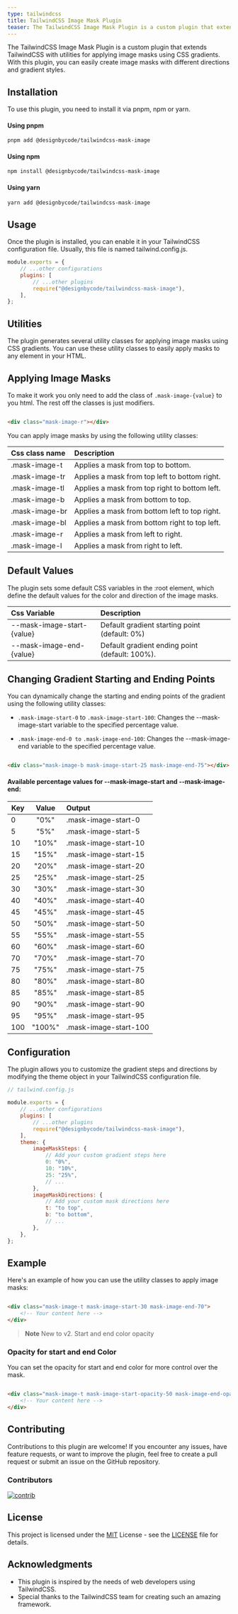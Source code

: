 ```yaml
---
type: tailwindcss
title: TailwindCSS Image Mask Plugin
teaser: The TailwindCSS Image Mask Plugin is a custom plugin that extends TailwindCSS with utilities for applying image masks using CSS gradients. With this plugin, you can easily create image masks with different directions and gradient styles.
---
```


The TailwindCSS Image Mask Plugin is a custom plugin that extends TailwindCSS with utilities for applying image masks using CSS gradients. With this plugin, you can easily create image masks with different directions and gradient styles.

## Installation

To use this plugin, you need to install it via pnpm, npm or yarn.

<div class="flex items-center p-6 rounded-lg bg-primary-50 dark:bg-gray-900 border-2 border-primary-500 shadow-lg grid gap-6 grid-cols-6 shadow-primary-500/40">
<div class="aspect-square bg-primary-500 rounded-lg mask-image-b hover:mask-image-start-100"></div>
<div class="aspect-square bg-tri-500 rounded-lg mask-image-b mask-image-start-40 mask-image-end-50 hover:mask-image-start-100"></div>
<div class="aspect-square bg-secondary-500 rounded-lg mask-image-r hover:mask-image-start-100"></div>
<div class="aspect-square bg-green-500 rounded-lg mask-image-t hover:mask-image-start-100"></div>
<div class="aspect-square bg-yellow-500 rounded-lg mask-image-tr hover:mask-image-start-100"></div>
<div class="aspect-square bg-red-500 rounded-lg mask-image-l hover:mask-image-start-100"></div>
</div>

#### Using pnpm

```bash
pnpm add @designbycode/tailwindcss-mask-image
```

#### Using npm

```bash
npm install @designbycode/tailwindcss-mask-image
```

#### Using yarn

```bash
yarn add @designbycode/tailwindcss-mask-image
```

## Usage

Once the plugin is installed, you can enable it in your TailwindCSS configuration file. Usually, this file is named tailwind.config.js.

```javascript
module.exports = {
    // ...other configurations
    plugins: [
        // ...other plugins
        require("@designbycode/tailwindcss-mask-image"),
    ],
};
```

## Utilities

The plugin generates several utility classes for applying image masks using CSS gradients. You can use these utility classes to easily apply masks to any element in your HTML.

## Applying Image Masks

To make it work you only need to add the class of ```.mask-image-{value}``` to you html. The rest off the classes is just modifiers.

```html

<div class="mask-image-r"></div>
```

You can apply image masks by using the following utility classes:

| Css class name | Description                                   |
|:---------------|:----------------------------------------------|
| .mask-image-t  | Applies a mask from top to bottom.            |
| .mask-image-tr | Applies a mask from top left to bottom right. |
| .mask-image-tl | Applies a mask from top right to bottom left. |
| .mask-image-b  | Applies a mask from bottom to top.            |
| .mask-image-br | Applies a mask from bottom left to top right. |
| .mask-image-bl | Applies a mask from bottom right to top left. |
| .mask-image-r  | Applies a mask from left to right.            |
| .mask-image-l  | Applies a mask from right to left.            |

## Default Values

The plugin sets some default CSS variables in the :root element, which define the default values for the color and direction of the image masks.

| Css Variable               | Description                                    |
|:---------------------------|:-----------------------------------------------|
| --mask-image-start-{value} | Default gradient starting point (default: 0%)  |
| --mask-image-end-{value}   | Default gradient ending point (default: 100%). |

## Changing Gradient Starting and Ending Points

You can dynamically change the starting and ending points of the gradient using the following utility classes:

* ```.mask-image-start-0``` to ```.mask-image-start-100```: Changes the --mask-image-start variable to the specified percentage value.

* ```.mask-image-end-0 to``` ```.mask-image-end-100```: Changes the --mask-image-end variable to the specified percentage value.

```html

<div class="mask-image-b mask-image-start-25 mask-image-end-75"></div>
```

#### Available percentage values for --mask-image-start and --mask-image-end:

| Key | Value  | Output                |
|-----|:------:|:----------------------| 
| 0   |  "0%"  | .mask-image-start-0   |
| 5   |  "5%"  | .mask-image-start-5   |
| 10  | "10%"  | .mask-image-start-10  |
| 15  | "15%"  | .mask-image-start-15  |
| 20  | "20%"  | .mask-image-start-20  |
| 25  | "25%"  | .mask-image-start-25  |
| 30  | "30%"  | .mask-image-start-30  |
| 40  | "40%"  | .mask-image-start-40  |
| 45  | "45%"  | .mask-image-start-45  |
| 50  | "50%"  | .mask-image-start-50  |
| 55  | "55%"  | .mask-image-start-55  |
| 60  | "60%"  | .mask-image-start-60  |
| 70  | "70%"  | .mask-image-start-70  |
| 75  | "75%"  | .mask-image-start-75  |
| 80  | "80%"  | .mask-image-start-80  |
| 85  | "85%"  | .mask-image-start-85  |
| 90  | "90%"  | .mask-image-start-90  |
| 95  | "95%"  | .mask-image-start-95  |
| 100 | "100%" | .mask-image-start-100 |

## Configuration

The plugin allows you to customize the gradient steps and directions by modifying the theme object in your TailwindCSS configuration file.

```javascript
// tailwind.config.js

module.exports = {
    // ...other configurations
    plugins: [
        // ...other plugins
        require("@designbycode/tailwindcss-mask-image"),
    ],
    theme: {
        imageMaskSteps: {
            // Add your custom gradient steps here
            0: "0%",
            10: "10%",
            25: "25%",
            // ...
        },
        imageMaskDirections: {
            // Add your custom mask directions here
            t: "to top",
            b: "to bottom",
            // ...
        },
    },
};

```

## Example

Here's an example of how you can use the utility classes to apply image masks:

```html

<div class="mask-image-t mask-image-start-30 mask-image-end-70">
    <!-- Your content here -->
</div>

```

> **Note**
> New to v2.
> Start and end color opacity

### Opacity for start and end Color

You can set the opacity for start and end color for more control over the mask.

```html

<div class="mask-image-t mask-image-start-opacity-50 mask-image-end-opacity-70">
    <!-- Your content here -->
</div>
```

## Contributing

Contributions to this plugin are welcome! If you encounter any issues, have feature requests, or want to improve the plugin, feel free to create a pull request or submit an issue on the GitHub repository.

### Contributors

<a target="_blank" href="https://github.com/DesignByCode/tailwindcss-text-shadow/graphs/contributors">
  <img src="https://contrib.rocks/image?repo=DesignByCode/tailwindcss-text-shadow" alt="contrib" />
</a>

## License

This project is licensed under the [MIT](LICENCE) License - see the [LICENSE](LICENCE) file for details.

## Acknowledgments

- This plugin is inspired by the needs of web developers using TailwindCSS.
- Special thanks to the TailwindCSS team for creating such an amazing framework.



